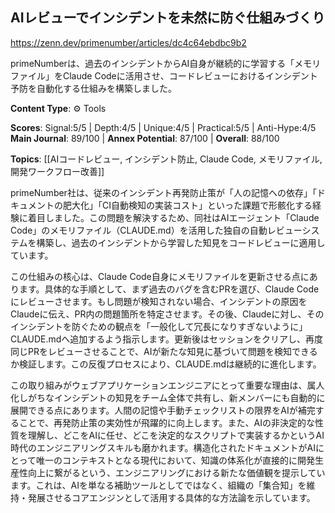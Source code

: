 ## AIレビューでインシデントを未然に防ぐ仕組みづくり

https://zenn.dev/primenumber/articles/dc4c64ebdbc9b2

primeNumberは、過去のインシデントからAI自身が継続的に学習する「メモリファイル」をClaude Codeに活用させ、コードレビューにおけるインシデント予防を自動化する仕組みを構築しました。

**Content Type**: ⚙️ Tools

**Scores**: Signal:5/5 | Depth:4/5 | Unique:4/5 | Practical:5/5 | Anti-Hype:4/5
**Main Journal**: 89/100 | **Annex Potential**: 87/100 | **Overall**: 88/100

**Topics**: [[AIコードレビュー, インシデント防止, Claude Code, メモリファイル, 開発ワークフロー改善]]

primeNumber社は、従来のインシデント再発防止策が「人の記憶への依存」「ドキュメントの肥大化」「CI自動検知の実装コスト」といった課題で形骸化する経験に着目しました。この問題を解決するため、同社はAIエージェント「Claude Code」のメモリファイル（CLAUDE.md）を活用した独自の自動レビューシステムを構築し、過去のインシデントから学習した知見をコードレビューに適用しています。

この仕組みの核心は、Claude Code自身にメモリファイルを更新させる点にあります。具体的な手順として、まず過去のバグを含むPRを選び、Claude Codeにレビューさせます。もし問題が検知されない場合、インシデントの原因をClaudeに伝え、PR内の問題箇所を特定させます。その後、Claudeに対し、そのインシデントを防ぐための観点を「一般化して冗長になりすぎないように」CLAUDE.mdへ追加するよう指示します。更新後はセッションをクリアし、再度同じPRをレビューさせることで、AIが新たな知見に基づいて問題を検知できるか検証します。この反復プロセスにより、CLAUDE.mdは継続的に進化します。

この取り組みがウェブアプリケーションエンジニアにとって重要な理由は、属人化しがちなインシデントの知見をチーム全体で共有し、新メンバーにも自動的に展開できる点にあります。人間の記憶や手動チェックリストの限界をAIが補完することで、再発防止策の実効性が飛躍的に向上します。また、AIの非決定的な性質を理解し、どこをAIに任せ、どこを決定的なスクリプトで実装するかというAI時代のエンジニアリングスキルも磨かれます。構造化されたドキュメントがAIにとって唯一のコンテキストとなる現代において、知識の体系化が直接的に開発生産性向上に繋がるという、エンジニアリングにおける新たな価値観を提示しています。これは、AIを単なる補助ツールとしてではなく、組織の「集合知」を維持・発展させるコアエンジンとして活用する具体的な方法論を示しています。